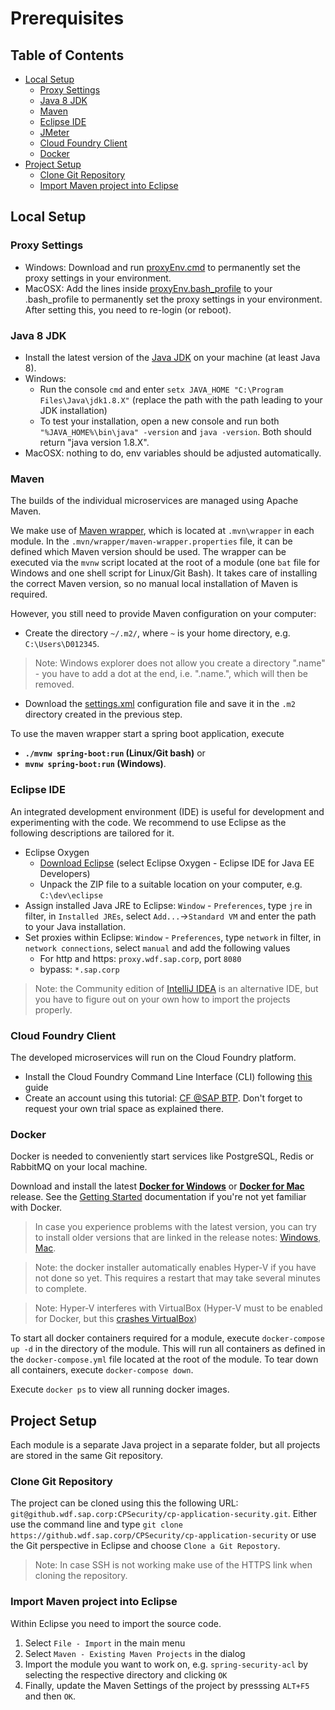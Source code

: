 # Prerequisites

## Table of Contents
- [Local Setup](#headline-2)
  - [Proxy Settings](#headline-2.1)
  - [Java 8 JDK](#headline-2.2)
  - [Maven](#headline-2.3)
  - [Eclipse IDE](#headline-2.4)
  - [JMeter](#headline-2.5)
  - [Cloud Foundry Client](#headline-2.6)
  - [Docker](#headline-2.7)
- [Project Setup](#headline-3)
  - [Clone Git Repository](#headline-3.1)
  - [Import Maven project into Eclipse](#headline-3.2)

<a id="headline-2"></a>
## Local Setup

<a id="headline-2.1"></a>
### Proxy Settings
- Windows: Download and run [proxyEnv.cmd](https://github.wdf.sap.corp/cc-java-dev/cc-coursematerial/tree/master/CoursePrerequisites/localEnvSetup/proxyEnv.cmd) to permanently set the proxy settings in your environment.
- MacOSX: Add the lines inside [proxyEnv.bash_profile](https://github.wdf.sap.corp/cc-java-dev/cc-coursematerial/tree/master/CoursePrerequisites/localEnvSetup/proxyEnv.bash_profile) to your .bash_profile to permanently set the proxy settings in your environment. After setting this, you need to re-login (or reboot).

<a id="headline-2.2"></a>
### Java 8 JDK
- Install the latest version of the [Java JDK](http://www.oracle.com/technetwork/java/javase/downloads/index.html) on your machine (at least Java 8).
- Windows:
    - Run the console `cmd` and enter `setx JAVA_HOME "C:\Program Files\Java\jdk1.8.X"` (replace the path with the path leading to your JDK installation)
    - To test your installation, open a new console and run both `"%JAVA_HOME%\bin\java" -version` and `java -version`. Both should return "java version 1.8.X".
- MacOSX: nothing to do, env variables should be adjusted automatically.

<a id="headline-2.3"></a>
### Maven
The builds of the individual microservices are managed using Apache Maven.

We make use of [Maven wrapper](https://github.com/takari/maven-wrapper), which is located at `.mvn\wrapper` in each module.
In the `.mvn/wrapper/maven-wrapper.properties` file, it can be defined which Maven version should be used.
The wrapper can be executed via the `mvnw` script located at the root of a module (one `bat` file for Windows and one shell script for Linux/Git Bash).
It takes care of installing the correct Maven version, so no manual local installation of Maven is required.

However, you still need to provide Maven configuration on your computer:
 - Create the directory `~/.m2/`, where `~` is your home directory, e.g. `C:\Users\D012345`.
 > Note: Windows explorer does not allow you create a directory ".name" - you have to add a dot at the end, i.e. ".name.", which will then be removed.
 - Download the [settings.xml](https://github.wdf.sap.corp/cc-java-dev/cc-coursematerial/blob/master/CoursePrerequisites/localEnvSetup/settings.xml) configuration file and save it in the `.m2` directory created in the previous step.

To use the maven wrapper start a spring boot application, execute
- **`./mvnw spring-boot:run` (Linux/Git bash)** or
- **`mvnw spring-boot:run` (Windows)**.

<a id="headline-2.4"></a>
### Eclipse IDE
An integrated development environment (IDE) is useful for development and experimenting with the code.
We recommend to use Eclipse as the following descriptions are tailored for it.

- Eclipse Oxygen
  - [Download Eclipse](https://spring.io/tools/eclipse) (select Eclipse Oxygen - Eclipse IDE for Java EE Developers)
  - Unpack the ZIP file to a suitable location on your computer, e.g. `C:\dev\eclipse`
- Assign installed Java JRE to Eclipse: `Window` - `Preferences`, type `jre` in filter, in `Installed JREs`, select `Add...`->`Standard VM` and enter the path to your Java installation.
- Set proxies within Eclipse: `Window` - `Preferences`, type `network` in filter, in `network connections`, select `manual` and add the following values
  - For http and https: `proxy.wdf.sap.corp`, port `8080`
  - bypass: `*.sap.corp`

> Note: the Community edition of [IntelliJ IDEA](https://www.jetbrains.com/idea/) is an alternative IDE, but you have to figure out on your own how to import the projects properly.

<a id="headline-2.5"></a>
<a id="headline-2.7"></a>
### Cloud Foundry Client
The developed microservices will run on the Cloud Foundry platform.

- Install the Cloud Foundry Command Line Interface (CLI) following [this](https://docs.cloudfoundry.org/cf-cli/install-go-cli.html) guide
- Create an account using this tutorial: [CF @SAP BTP](https://help.cf.sap.hana.ondemand.com/). Don't forget to request your own trial space as explained there.

<a id="headline-2.7"></a>
### Docker
Docker is needed to conveniently start services like PostgreSQL, Redis or RabbitMQ on your local machine.

Download and install the latest [**Docker for Windows**](https://www.docker.com/docker-windows) or [**Docker for Mac**](https://www.docker.com/docker-mac) release.
See the [Getting Started](https://docs.docker.com/get-started/) documentation if you're not yet familiar with Docker.

> In case you experience problems with the latest version, you can try to install older versions that are linked in the release notes: [Windows](https://docs.docker.com/docker-for-windows/release-notes/), [Mac](https://docs.docker.com/docker-for-mac/release-notes/).

> Note: the docker installer automatically enables Hyper-V if you have not done so yet.
This requires a restart that may take several minutes to complete.

> Note: Hyper-V interferes with VirtualBox (Hyper-V must to be enabled for Docker, but this [crashes VirtualBox](https://www.virtualbox.org/ticket/16801))

To start all docker containers required for a module, execute `docker-compose up -d` in the directory of the module.
This will run all containers as defined in the `docker-compose.yml` file located at the root of the module. To tear down all containers, execute `docker-compose down`.

Execute `docker ps` to view all running docker images.

<a id="headline-3"></a>
## Project Setup
Each module is a separate Java project in a separate folder, but all projects are stored in the same Git repository.

<a id="headline-3.1"></a>
### Clone Git Repository
The project can be cloned using this the following URL: `git@github.wdf.sap.corp:CPSecurity/cp-application-security.git`.
Either use the command line and type `git clone https://github.wdf.sap.corp/CPSecurity/cp-application-security` or use the Git perspective in Eclipse and choose `Clone a Git Repostory`.

> Note: In case SSH is not working make use of the HTTPS link when cloning the repository.

<a id="headline-3.2"></a>
### Import Maven project into Eclipse
Within Eclipse you need to import the source code.

1. Select `File - Import` in the main menu
2. Select `Maven - Existing Maven Projects` in the dialog
3. Import the module you want to work on, e.g. `spring-security-acl` by selecting the respective directory and clicking `OK`
4. Finally, update the Maven Settings of the project by presssing `ALT+F5` and then `OK`.
